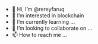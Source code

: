- 👋 Hi, I’m @rereyfaruq
- 👀 I’m interested in blockchain
- 🌱 I’m currently learning ...
- 💞️ I’m looking to collaborate on ...
- 📫 How to reach me ...

<!---
rereyfaruq/rereyfaruq is a ✨ special ✨ repository because its `README.md` (this file) appears on your GitHub profile.
You can click the Preview link to take a look at your changes.
--->
